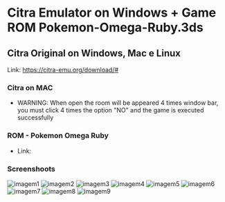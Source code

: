 # Citra Emulator on Windows + Game ROM Pokemon-Omega-Ruby.3ds

## Citra Original on Windows, Mac e Linux

Link: https://citra-emu.org/download/#

### Citra on MAC

- WARNING: When open the room will be appeared 4 times window bar, you must click 4 times the option "NO" and the game is executed successfully

### ROM - Pokemon Omega Ruby

- Link: 

### Screenshoots

![imagem1](https://user-images.githubusercontent.com/9846274/43492930-43b766ec-9523-11e8-8f61-a9f82983ed33.png)
![imagem2](https://user-images.githubusercontent.com/9846274/43492931-442d3ebc-9523-11e8-8ff4-0f7f45413ce7.png)
![imagem3](https://user-images.githubusercontent.com/9846274/43492932-44a83d1a-9523-11e8-8024-e626ec1dfc59.png)
![imagem4](https://user-images.githubusercontent.com/9846274/43492934-451f8e2e-9523-11e8-841f-82860646bb9f.png)
![imagem5](https://user-images.githubusercontent.com/9846274/43492936-45825888-9523-11e8-891d-26a9a624cf40.png)
![imagem6](https://user-images.githubusercontent.com/9846274/43492938-45f37f04-9523-11e8-8a8e-655a5722cc42.png)
![imagem7](https://user-images.githubusercontent.com/9846274/43492940-4672d754-9523-11e8-971e-f749b929bf03.png)
![imagem8](https://user-images.githubusercontent.com/9846274/43492941-46da9524-9523-11e8-898d-a4226b307f87.png)
![imagem9](https://user-images.githubusercontent.com/9846274/43492942-473b225e-9523-11e8-942e-21fbb7e1e4a1.png)


